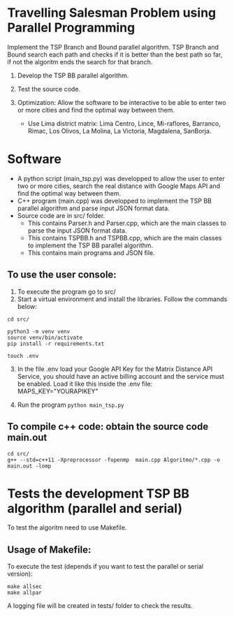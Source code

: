 # Travelling Salesman Problem using Parallel Programming

Implement the TSP Branch and Bound parallel algorithm. TSP Branch and Bound search each path and checks if it is better than the best path so far, if not the algoritm ends the search for that branch.

1. Develop the TSP BB parallel algorithm.
2. Test the source code.
3. Optimization: Allow the software to be interactive to be able to enter two or more cities and find the optimal way between them.

   - Use Lima district matrix: Lima Centro, Lince, Mi-raflores, Barranco, Rimac, Los Olivos, La Molina, La Victoria, Magdalena, SanBorja.

# Software

- A python script (main_tsp.py) was developped to allow the user to enter two or more cities, search the real distance with Google Maps API and find the optimal way between them.
- C++ program (main.cpp) was developped to implement the TSP BB parallel algorithm and parse input JSON format data.
- Source code are in src/ folder.
  - This contains Parser.h and Parser.cpp, which are the main classes to parse the input JSON format data.
  - This contains TSPBB.h and TSPBB.cpp, which are the main classes to implement the TSP BB parallel algorithm.
  - This contains main programs and JSON file.

## To use the user console:

1. To execute the program go to src/
2. Start a virtual environment and install the libraries. Follow the commands below:

```
cd src/

python3 -m venv venv
source venv/bin/activate
pip install -r requirements.txt

touch .env
```

3. In the file .env load your Google API Key for the Matrix Distance API Service, you should have an active billing account and the service must be enabled.
   Load it like this inside the .env file: MAPS_KEY="YOURAPIKEY"

4. Run the program
   `python main_tsp.py`

## To compile c++ code: obtain the source code main.out

```
cd src/
g++ --std=c++11 -Xpreprocessor -fopenmp  main.cpp Algoritmo/*.cpp -o main.out -lomp
```

# Tests the development TSP BB algorithm (parallel and serial)

To test the algoritm need to use Makefile.

## Usage of Makefile:

To execute the test (depends if you want to test the parallel or serial version):

```
make allsec
make allpar
```

A logging file will be created in tests/ folder to check the results.
